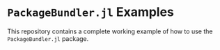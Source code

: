 # `PackageBundler.jl` Examples

This repository contains a complete working example of how to use the
`PackageBundler.jl` package.
